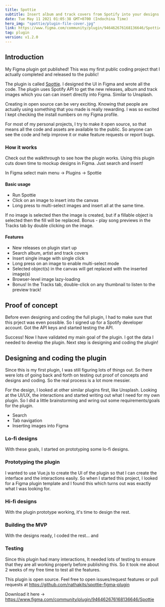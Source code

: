 ```yaml
---
title: Spottie
subtitle: Insert album and track covers from Spotify into your designs
date: Tue May 11 2021 01:05:38 GMT+0700 (Indochina Time)
hero_img: "spottie/plugin-file-cover.jpg"
link: https://www.figma.com/community/plugin/946462676168136646/Spottie
tag: plugin
version: v1.2.0
---
```


## Introduction
My Figma plugin got published! This was my first public coding project that I actually completed and released to the public!

The plugin is called [Spottie](https://github.com/nathakits/spottie-figma-plugin). I designed the UI in Figma and wrote all the code. The plugin uses Spotify API to get the new releases, album and track images which you can can insert directly into Figma. Similar to Unsplash.

Creating in open source can be very exciting. Knowing that people are actually using something that you made is really rewarding. I was so excited I kept checking the install numbers on my Figma profile.

For most of my personal projects, I try to make it open source, so that means all the code and assets are available to the public. So anyone can see the code and help improve it or make feature requests or report bugs.

### How it works
Check out the walkthrough to see how the plugin works. Using this plugin cuts down time to mockup designs in Figma. Just search and insert!

<!-- walkthrough video -->

In Figma select main menu -> Plugins -> Spottie

<!-- image of plugin menu -->

#### Basic usage
- Run Spottie
- Click on an image to insert into the canvas
- Long press to multi-select images and insert all at the same time.

If no image is selected then the image is created, but if a fillable object is selected then the fill will be replaced.
Bonus - play song previews in the Tracks tab by double clicking on the image.

#### Features
- New releases on plugin start up
- Search album, artist and track covers
- Insert single image with single click
- Long press on an image to enable multi-select mode
- Selected object(s) in the canvas will get replaced with the inserted image(s)
- Browser-level image lazy-loading
- Bonus! In the Tracks tab, double-click on any thumbnail to listen to the preview track!

## Proof of concept
Before even designing and coding the full plugin, I had to make sure that this prject was even possible. So I signed up for a Spotify developer account. Got the API keys and started testing the API. 

<!-- Postman screenshot -->

Success! Now I have validated my main goal of the plugin. I got the data I needed to develop the plugin. Next step is designing and coding the plugin!

## Designing and coding the plugin
Since this is my first plugin, I was still figuring lots of things out. So there were lots of going back and forth on testing out proof of concepts and designs and coding. So the real process is a lot more messier.

For the design, I looked at other similar plugins first, like Unsplash. Looking at the UI/UX, the interactions and started writing out what I need for my own plugin. So I did a little brainstorming and wring out some requirements/goals for the plugin.

<!-- simple graphics -->
- Search
- Tab navigation
- Inserting images into Figma

### Lo-fi designs
With these goals, I started on prototyping some lo-fi designs.

<!-- simple design sketches -->
<!-- figma screenshots -->

### Prototyping the plugin
I wanted to use Vue.js to create the UI of the plugin so that I can create the interface and the interactions easily. So when I started this project, I looked for a Figma plugin template and I found this which turns out was exactly what I was looking for.

<!-- After that I started working on the proof of concept with a rough -->

<!-- code snippets -->

### Hi-fi designs
With the plugin prototype working, it's time to design the rest.

<!-- graphics -->

### Building the MVP
With the designs ready, I coded the rest... and

### Testing
Since this plugin had many interactions, It needed lots of testing to ensure that they are all working properly before publishing this. So it took me about 2 weeks of my free time to test all the features.

<!-- Searching and paginating -->
<!-- Inserting images -->
<!-- Selection modes -->


This plugin is open source. Feel free to open issues/request features or pull requests at https://github.com/nathakits/spottie-figma-plugin

Download it here -> https://www.figma.com/community/plugin/946462676168136646/Spottie
